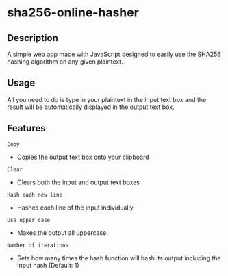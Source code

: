# sha256-online-hasher

## Description
A simple web app made with JavaScript designed to easily use the SHA256 hashing algorithm on any given plaintext.

## Usage
All you need to do is type in your plaintext in the input text box and the result will be automatically displayed in the output text box.

## Features
`Copy` 
* Copies the output text box onto your clipboard

`Clear`
* Clears both the input and output text boxes

`Hash each new line`
* Hashes each line of the input individually

`Use upper case`
* Makes the output all uppercase

`Number of iterations`
* Sets how many times the hash function will hash its output including the input hash (Default: 1)